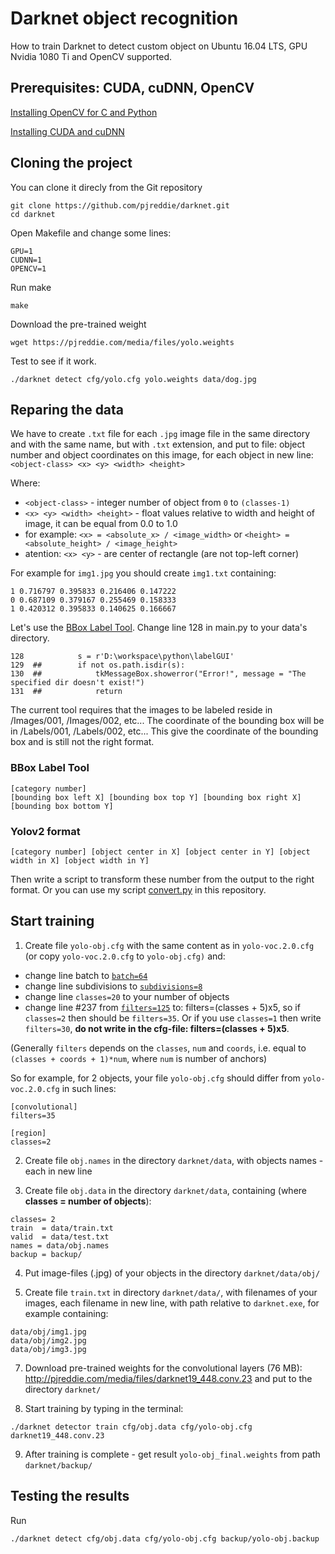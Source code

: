 # Darknet object recognition

How to train Darknet to detect custom object on Ubuntu 16.04 LTS, GPU Nvidia 1080 Ti and OpenCV supported.

## Prerequisites: CUDA, cuDNN, OpenCV

[Installing OpenCV for C and Python](https://www.pyimagesearch.com/2016/10/24/ubuntu-16-04-how-to-install-opencv/)

[Installing CUDA and cuDNN](https://yangcha.github.io/GTX-1080/)

## Cloning the project

You can clone it direcly from the Git repository

```
git clone https://github.com/pjreddie/darknet.git
cd darknet
```

Open Makefile and change some lines:

```
GPU=1
CUDNN=1
OPENCV=1
```

Run make

```
make
```

Download the pre-trained weight

```
wget https://pjreddie.com/media/files/yolo.weights
```

Test to see if it work.

```
./darknet detect cfg/yolo.cfg yolo.weights data/dog.jpg
```

## Reparing the data

We have to create `.txt` file for each `.jpg` image file in the same directory and with the same name, but with `.txt` extension, and put to file: object number and object coordinates on this image, for each object in new line: `<object-class> <x> <y> <width> <height>`

  Where: 
  * `<object-class>` - integer number of object from `0` to `(classes-1)`
  * `<x> <y> <width> <height>` - float values relative to width and height of image, it can be equal from 0.0 to 1.0 
  * for example: `<x> = <absolute_x> / <image_width>` or `<height> = <absolute_height> / <image_height>`
  * atention: `<x> <y>` - are center of rectangle (are not top-left corner)

  For example for `img1.jpg` you should create `img1.txt` containing:

  ```
  1 0.716797 0.395833 0.216406 0.147222
  0 0.687109 0.379167 0.255469 0.158333
  1 0.420312 0.395833 0.140625 0.166667
  ```

Let's use the [BBox Label Tool](https://github.com/puzzledqs/BBox-Label-Tool). Change line 128 in main.py to your data's directory.

```
128            s = r'D:\workspace\python\labelGUI'
129  ##        if not os.path.isdir(s):
130  ##            tkMessageBox.showerror("Error!", message = "The specified dir doesn't exist!")
131  ##            return
```

The current tool requires that the images to be labeled reside in /Images/001, /Images/002, etc... The coordinate of the bounding box will be in /Labels/001, /Labels/002, etc... This give the coordinate of the bounding box and is still not the right format.

### BBox Label Tool

```
[category number]
[bounding box left X] [bounding box top Y] [bounding box right X] [bounding box bottom Y]
```

### Yolov2 format

```
[category number] [object center in X] [object center in Y] [object width in X] [object width in Y]
```

Then write a script to transform these number from the output to the right format. Or you can use my script [convert.py](./convert.py) in this repository.

## Start training

1. Create file `yolo-obj.cfg` with the same content as in `yolo-voc.2.0.cfg` (or copy `yolo-voc.2.0.cfg` to `yolo-obj.cfg)` and:

  * change line batch to [`batch=64`](https://github.com/AlexeyAB/darknet/blob/master/build/darknet/x64/yolo-voc.2.0.cfg#L2)
  * change line subdivisions to [`subdivisions=8`](https://github.com/AlexeyAB/darknet/blob/master/build/darknet/x64/yolo-voc.2.0.cfg#L3)
  * change line `classes=20` to your number of objects
  * change line #237 from [`filters=125`](https://github.com/AlexeyAB/darknet/blob/master/cfg/yolo-voc.2.0.cfg#L224) to: filters=(classes + 5)x5, so if `classes=2` then should be `filters=35`. Or if you use `classes=1` then write `filters=30`, **do not write in the cfg-file: filters=(classes + 5)x5**.
  
  (Generally `filters` depends on the `classes`, `num` and `coords`, i.e. equal to `(classes + coords + 1)*num`, where `num` is number of anchors)

  So for example, for 2 objects, your file `yolo-obj.cfg` should differ from `yolo-voc.2.0.cfg` in such lines:

  ```
  [convolutional]
  filters=35

  [region]
  classes=2
  ```

2. Create file `obj.names` in the directory `darknet/data`, with objects names - each in new line

3. Create file `obj.data` in the directory `darknet/data`, containing (where **classes = number of objects**):

  ```
  classes= 2
  train  = data/train.txt
  valid  = data/test.txt
  names = data/obj.names
  backup = backup/
  ```

4. Put image-files (.jpg) of your objects in the directory `darknet/data/obj/`


6. Create file `train.txt` in directory `darknet/data/`, with filenames of your images, each filename in new line, with path relative to `darknet.exe`, for example containing:

  ```
  data/obj/img1.jpg
  data/obj/img2.jpg
  data/obj/img3.jpg
  ```

7. Download pre-trained weights for the convolutional layers (76 MB): http://pjreddie.com/media/files/darknet19_448.conv.23 and put to the directory `darknet/`

8. Start training by typing in the terminal: 

`./darknet detector train cfg/obj.data cfg/yolo-obj.cfg darknet19_448.conv.23`

9. After training is complete - get result `yolo-obj_final.weights` from path `darknet/backup/`

## Testing the results

Run

```
./darknet detect cfg/obj.data cfg/yolo-obj.cfg backup/yolo-obj.backup
```
